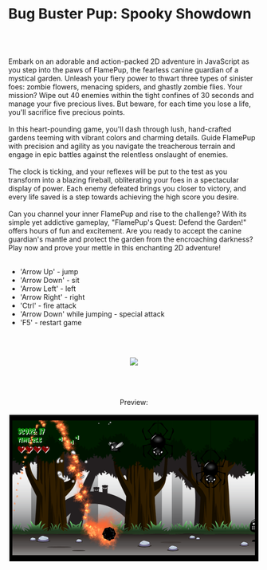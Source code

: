 # Bug Buster Pup: Spooky Showdown
<br><br><br>
Embark on an adorable and action-packed 2D adventure in JavaScript as you step into the paws of FlamePup, the fearless canine guardian of a mystical garden. Unleash your fiery power to thwart three types of sinister foes: zombie flowers, menacing spiders, and ghastly zombie flies. Your mission? Wipe out 40 enemies within the tight confines of 30 seconds and manage your five precious lives. But beware, for each time you lose a life, you'll sacrifice five precious points.
<br><br>
In this heart-pounding game, you'll dash through lush, hand-crafted gardens teeming with vibrant colors and charming details. Guide FlamePup with precision and agility as you navigate the treacherous terrain and engage in epic battles against the relentless onslaught of enemies.
<br><br>
The clock is ticking, and your reflexes will be put to the test as you transform into a blazing fireball, obliterating your foes in a spectacular display of power. Each enemy defeated brings you closer to victory, and every life saved is a step towards achieving the high score you desire.
<br><br>
Can you channel your inner FlamePup and rise to the challenge? With its simple yet addictive gameplay, "FlamePup's Quest: Defend the Garden!" offers hours of fun and excitement. Are you ready to accept the canine guardian's mantle and protect the garden from the encroaching darkness? Play now and prove your mettle in this enchanting 2D adventure!
<br><br>
<ul>
  <li>'Arrow Up' - jump</li>
  <li>'Arrow Down' - sit</li>
  <li>'Arrow Left' - left</li>
  <li>'Arrow Right' - right</li>
  <li>'Ctrl' - fire attack</li>
  <li>'Arrow Down' while jumping - special attack</li>
  <li>'F5' - restart game</li>
</ul>
<br><br>
<p align="center">
  <a href="https://fiukpiotr.github.io/rock-paper-scissors/index.html" target="_blank">
    <img src="/static/img/button.png">
  </a>
</p>
<br><br>
<p align="center">
  Preview:
  <br><br>
  <img src="/assets/images/sample.png" width="500">
</p>